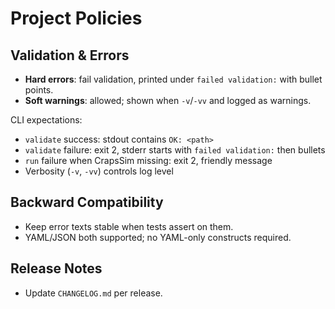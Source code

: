 # Project Policies

## Validation & Errors
- **Hard errors**: fail validation, printed under `failed validation:` with bullet points.
- **Soft warnings**: allowed; shown when `-v`/`-vv` and logged as warnings.

CLI expectations:
- `validate` success: stdout contains `OK: <path>`
- `validate` failure: exit 2, stderr starts with `failed validation:` then bullets
- `run` failure when CrapsSim missing: exit 2, friendly message
- Verbosity (`-v`, `-vv`) controls log level

## Backward Compatibility
- Keep error texts stable when tests assert on them.
- YAML/JSON both supported; no YAML-only constructs required.

## Release Notes
- Update `CHANGELOG.md` per release.